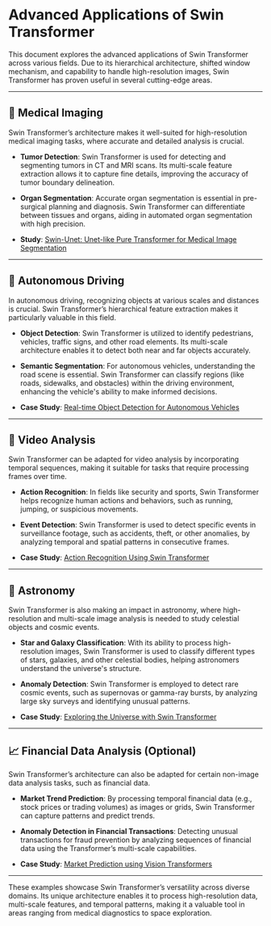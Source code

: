 # Advanced Applications of Swin Transformer

This document explores the advanced applications of Swin Transformer across various fields. Due to its hierarchical architecture, shifted window mechanism, and capability to handle high-resolution images, Swin Transformer has proven useful in several cutting-edge areas.

---

## 🏥 Medical Imaging

Swin Transformer’s architecture makes it well-suited for high-resolution medical imaging tasks, where accurate and detailed analysis is crucial.

- **Tumor Detection**: Swin Transformer is used for detecting and segmenting tumors in CT and MRI scans. Its multi-scale feature extraction allows it to capture fine details, improving the accuracy of tumor boundary delineation.
  
- **Organ Segmentation**: Accurate organ segmentation is essential in pre-surgical planning and diagnosis. Swin Transformer can differentiate between tissues and organs, aiding in automated organ segmentation with high precision.

- **Study**: [Swin-Unet: Unet-like Pure Transformer for Medical Image Segmentation](https://arxiv.org/abs/2105.05537)


---

## 🚗 Autonomous Driving

In autonomous driving, recognizing objects at various scales and distances is crucial. Swin Transformer’s hierarchical feature extraction makes it particularly valuable in this field.

- **Object Detection**: Swin Transformer is utilized to identify pedestrians, vehicles, traffic signs, and other road elements. Its multi-scale architecture enables it to detect both near and far objects accurately.

- **Semantic Segmentation**: For autonomous vehicles, understanding the road scene is essential. Swin Transformer can classify regions (like roads, sidewalks, and obstacles) within the driving environment, enhancing the vehicle's ability to make informed decisions.

- **Case Study**: [Real-time Object Detection for Autonomous Vehicles](https://example.com/autonomous_swin_study)

---

## 🎥 Video Analysis

Swin Transformer can be adapted for video analysis by incorporating temporal sequences, making it suitable for tasks that require processing frames over time.

- **Action Recognition**: In fields like security and sports, Swin Transformer helps recognize human actions and behaviors, such as running, jumping, or suspicious movements.

- **Event Detection**: Swin Transformer is used to detect specific events in surveillance footage, such as accidents, theft, or other anomalies, by analyzing temporal and spatial patterns in consecutive frames.

- **Case Study**: [Action Recognition Using Swin Transformer](https://example.com/video_swin_study)

---

## 🌌 Astronomy

Swin Transformer is also making an impact in astronomy, where high-resolution and multi-scale image analysis is needed to study celestial objects and cosmic events.

- **Star and Galaxy Classification**: With its ability to process high-resolution images, Swin Transformer is used to classify different types of stars, galaxies, and other celestial bodies, helping astronomers understand the universe's structure.

- **Anomaly Detection**: Swin Transformer is employed to detect rare cosmic events, such as supernovas or gamma-ray bursts, by analyzing large sky surveys and identifying unusual patterns.

- **Case Study**: [Exploring the Universe with Swin Transformer](https://example.com/astro_swin_study)

---

## 📈 Financial Data Analysis (Optional)

Swin Transformer’s architecture can also be adapted for certain non-image data analysis tasks, such as financial data.

- **Market Trend Prediction**: By processing temporal financial data (e.g., stock prices or trading volumes) as images or grids, Swin Transformer can capture patterns and predict trends.

- **Anomaly Detection in Financial Transactions**: Detecting unusual transactions for fraud prevention by analyzing sequences of financial data using the Transformer’s multi-scale capabilities.

- **Case Study**: [Market Prediction using Vision Transformers](https://example.com/finance_swin_study)

---

These examples showcase Swin Transformer’s versatility across diverse domains. Its unique architecture enables it to process high-resolution data, multi-scale features, and temporal patterns, making it a valuable tool in areas ranging from medical diagnostics to space exploration.
